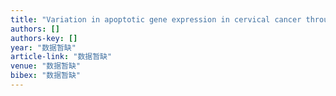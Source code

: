 ```yaml
---
title: "Variation in apoptotic gene expression in cervical cancer through oligonucleotide microarray profiling"
authors: []
authors-key: []
year: "数据暂缺"
article-link: "数据暂缺"
venue: "数据暂缺"
bibex: "数据暂缺"
---
```

